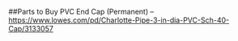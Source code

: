 ##Parts to Buy
PVC End Cap (Permanent) – https://www.lowes.com/pd/Charlotte-Pipe-3-in-dia-PVC-Sch-40-Cap/3133057
